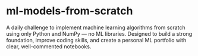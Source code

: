 # ml-models-from-scratch
A daily challenge to implement machine learning algorithms from scratch using only Python and NumPy — no ML libraries. Designed to build a strong foundation, improve coding skills, and create a personal ML portfolio with clear, well-commented notebooks.
